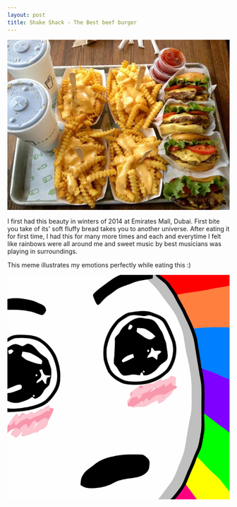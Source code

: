 ```yaml
---
layout: post
title: Shake Shack - The Best beef burger
---
```

![Shake Shack](/public/images/shakeshack.jpg) 


I first had this beauty in winters of 2014 at Emirates Mall, Dubai. First bite you take of its' soft fluffy bread takes you to another universe. After eating it for first time, I had this for many more times and each and everytime I felt like rainbows were all around me and sweet music by best musicians was playing in surroundings. 

This meme illustrates my emotions perfectly while eating this :)


![Rainbow Feels](/public/images/rainbow-face.png)
